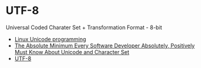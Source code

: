 # UTF-8
Universal Coded Charater Set + Transformation Format - 8-bit

 * [Linux Unicode programming](http://www.ibm.com/developerworks/library/l-linuni/)
 * [The Absolute Minimum Every Software Developer Absolutely, Positively Must Know About Unicode and Character Set](http://www.joelonsoftware.com/articles/Unicode.html)
 * [UTF-8](https://en.wikipedia.org/wiki/UTF-8)
